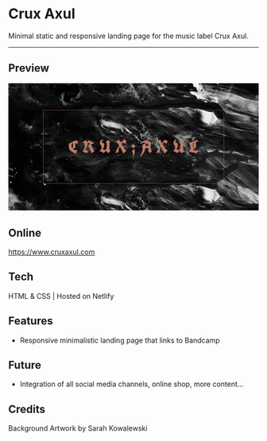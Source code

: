 # Crux Axul

Minimal static and responsive landing page for the music label Crux Axul.

---

## Preview

[![Crux Axul](https://github.com/videothrone/crux-axul/blob/master/screenshot.png)](https://www.cruxaxul.com)

## Online

https://www.cruxaxul.com

## Tech

HTML & CSS | Hosted on Netlify

## Features

-   Responsive minimalistic landing page that links to Bandcamp

## Future

-   Integration of all social media channels, online shop, more content...

## Credits

Background Artwork by Sarah Kowalewski
